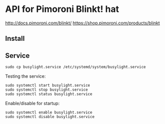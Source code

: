 # API for Pimoroni Blinkt! hat
http://docs.pimoroni.com/blinkt/
https://shop.pimoroni.com/products/blinkt

## Install

## Service

```
sudo cp busylight.service /etc/systemd/system/busylight.service
```

Testing the service:

```
sudo systemctl start busylight.service
sudo systemctl stop busylight.service
sudo systemctl status busylight.service
```

Enable/disable for startup:

```
sudo systemctl enable busylight.service
sudo systemctl disable busylight.service
```
